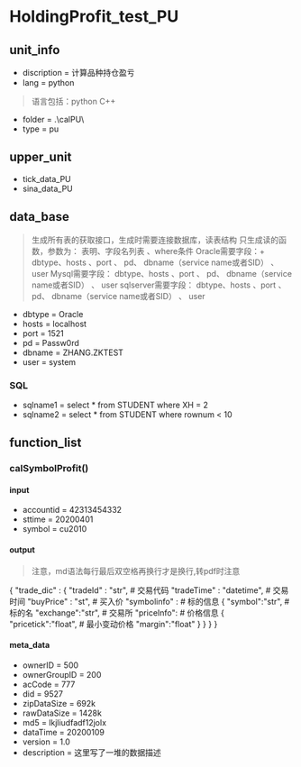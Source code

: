 # HoldingProfit_test_PU
## unit_info
+ discription = 计算品种持仓盈亏
+ lang = python
> 语言包括：python C++ 
+ folder = .\calPU\
+ type = pu
## upper_unit
+ tick_data_PU
+ sina_data_PU
## data_base
> 生成所有表的获取接口，生成时需要连接数据库，读表结构
> 只生成读的函数，参数为： 表明、字段名列表 、where条件
> Oracle需要字段：+ dbtype、hosts 、port 、 pd、 dbname（service name或者SID） 、 user
> Mysql需要字段： dbtype、hosts 、port 、 pd、 dbname（service name或者SID） 、 user
> sqlserver需要字段： dbtype、hosts 、port 、 pd、 dbname（service name或者SID） 、 user
+ dbtype = Oracle
+ hosts = localhost
+ port = 1521
+ pd = Passw0rd
+ dbname = ZHANG.ZKTEST
+ user = system
### SQL
+ sqlname1 = select * from STUDENT where XH = 2
+ sqlname2 = select * from STUDENT where rownum < 10
## function_list
### calSymbolProfit()
#### input
+ accountid = 42313454332
+ sttime = 20200401
+ symbol = cu2010
#### output
> 注意，md语法每行最后双空格再换行才是换行,转pdf时注意

{
    "trade_dic" :
    {
        "tradeId" : "str", # 交易代码
        "tradeTime" : "datetime", # 交易时间
        "buyPrice" : "st", # 买入价
        "symbolinfo" :  # 标的信息
        {
            "symbol":"str", # 标的名
            "exchange":"str", # 交易所
            "priceInfo": # 价格信息
            {
                "pricetick":"float", # 最小变动价格
                "margin":"float"
            }
        }
    }
}

#### meta_data
+ ownerID = 500
+ ownerGroupID = 200
+ acCode = 777
+ did = 9527
+ zipDataSize = 692k
+ rawDataSize = 1428k
+ md5 = lkjliudfadf12jolx
+ dataTime = 20200109
+ version = 1.0
+ description = 这里写了一堆的数据描述

